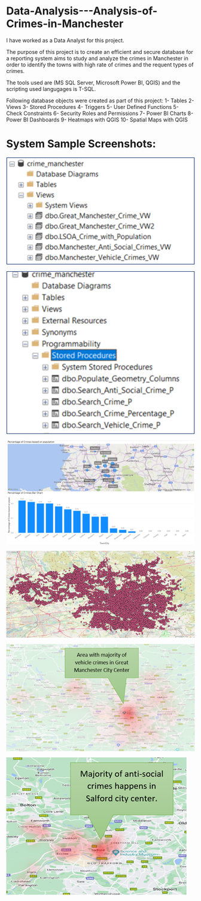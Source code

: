 # Data-Analysis---Analysis-of-Crimes-in-Manchester

I have worked as a Data Analyst for this project.

The purpose of this project is to create an efficient and secure database for a reporting system aims to study and analyze the crimes in Manchester in order to identify the towns with high rate of crimes and the requent types of crimes. 

The tools used are (MS SQL Server, Microsoft Power BI, QGIS) and the scripting used langugages is T-SQL.

Following database objects were created as part of this project:
1- Tables
2- Views
3- Stored Procedures
4- Triggers
5- User Defined Functions
5- Check Constraints
6- Security Roles and Permissions
7- Power BI Charts
8- Power BI Dashboards
9- Heatmaps with QGIS
10- Spatial Maps with QGIS


# System Sample Screenshots:
![Sample Graph](https://github.com/mutawakel-oss/Data-Analysis---Analysis-of-Crimes-in-Manchester/blob/main/Screenshots/1.png)

![Sample Graph](https://github.com/mutawakel-oss/Data-Analysis---Analysis-of-Crimes-in-Manchester/blob/main/Screenshots/2.png)

![Sample Graph](https://github.com/mutawakel-oss/Data-Analysis---Analysis-of-Crimes-in-Manchester/blob/main/Screenshots/5.png)

![Sample Graph](https://github.com/mutawakel-oss/Data-Analysis---Analysis-of-Crimes-in-Manchester/blob/main/Screenshots/6.png)

![Sample Graph](https://github.com/mutawakel-oss/Data-Analysis---Analysis-of-Crimes-in-Manchester/blob/main/Screenshots/7.png)

![Sample Graph](https://github.com/mutawakel-oss/Data-Analysis---Analysis-of-Crimes-in-Manchester/blob/main/Screenshots/8.png)
